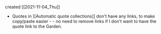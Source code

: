 created [[2021-11-04_Thu]]

- Quotes in [[Automatic quote collections]] don't have any links, to make copy/paste easier - - no need to remove links if I don't want to have the quote link to the Garden.